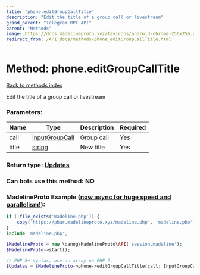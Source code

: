 ```yaml
---
title: "phone.editGroupCallTitle"
description: "Edit the title of a group call or livestream"
grand_parent: "Telegram RPC API"
parent: "Methods"
image: https://docs.madelineproto.xyz/favicons/android-chrome-256x256.png
redirect_from: /API_docs/methods/phone_editGroupCallTitle.html
---
```

# Method: phone.editGroupCallTitle
[Back to methods index](index.html)



Edit the title of a group call or livestream

### Parameters:

| Name     |    Type       | Description | Required |
|----------|---------------|-------------|----------|
|call|[InputGroupCall](/API_docs/types/InputGroupCall.html) | Group call | Yes|
|title|[string](/API_docs/types/string.html) | New title | Yes|


### Return type: [Updates](/API_docs/types/Updates.html)

### Can bots use this method: **NO**


### MadelineProto Example ([now async for huge speed and parallelism!](https://docs.madelineproto.xyz/docs/ASYNC.html)):


```php
if (!file_exists('madeline.php')) {
    copy('https://phar.madelineproto.xyz/madeline.php', 'madeline.php');
}
include 'madeline.php';

$MadelineProto = new \danog\MadelineProto\API('session.madeline');
$MadelineProto->start();

// PHP 8+ syntax, use an array on PHP 7.
$Updates = $MadelineProto->phone->editGroupCallTitle(call: InputGroupCall, title: 'string', );
```

